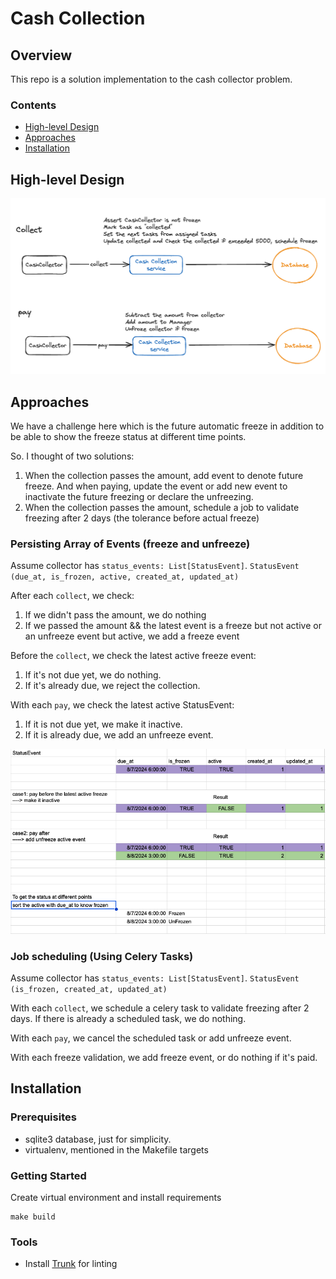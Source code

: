 # Cash Collection

## Overview

This repo is a solution implementation to the cash collector problem.

### Contents

- [High-level Design](#High-level-Design)
- [Approaches](#Approaches)
- [Installation](#Installation)

## High-level Design

![cashcollector_HLD.png](docs/cashcollector_HLD.png)

## Approaches

We have a challenge here which is the future automatic freeze in addition to be
able to show the freeze status at different time points.

So. I thought of two solutions:

1. When the collection passes the amount, add event to denote future freeze. And
   when paying, update the event or add new event to inactivate the future
   freezing or declare the unfreezing.
2. When the collection passes the amount, schedule a job to validate freezing
   after 2 days (the tolerance before actual freeze)

### Persisting Array of Events (freeze and unfreeze)

Assume collector has `status_events: List[StatusEvent]`.
`StatusEvent (due_at, is_frozen, active, created_at, updated_at)`

After each `collect`, we check:

1. If we didn't pass the amount, we do nothing
2. If we passed the amount && the latest event is a freeze but not active or an
   unfreeze event but active, we add a freeze event

Before the `collect`, we check the latest active freeze event:

1. If it's not due yet, we do nothing.
2. If it's already due, we reject the collection.

With each `pay`, we check the latest active StatusEvent:

1. If it is not due yet, we make it inactive.
2. If it is already due, we add an unfreeze event.

![time_followup_approach1.png](docs/time_followup_approach1.png)

### Job scheduling (Using Celery Tasks)

Assume collector has `status_events: List[StatusEvent]`.
`StatusEvent (is_frozen, created_at, updated_at)`

With each `collect`, we schedule a celery task to validate freezing after 2
days.
If there is already a scheduled task, we do nothing.

With each `pay`, we cancel the scheduled task or add unfreeze event.

With each freeze validation, we add freeze event, or do nothing if it's paid.

## Installation

### Prerequisites

- sqlite3 database, just for simplicity.
- virtualenv, mentioned in the Makefile targets

### Getting Started

Create virtual environment and install requirements

```shell
make build
```

### Tools

- Install [Trunk](https://docs.trunk.io/check/usage#install-the-cli) for linting
